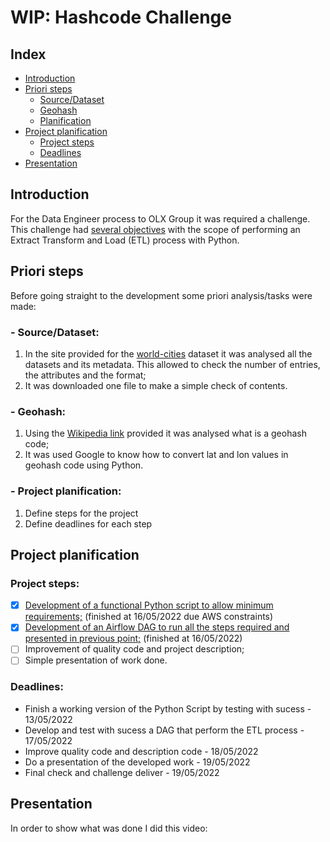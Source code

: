 # WIP: Hashcode Challenge

## Index
- [Introduction](https://github.com/guoliveira/hashcode_challenge#introduction)
- [Priori steps](https://github.com/guoliveira/hashcode_challenge#priori-steps)
  -  [Source/Dataset](https://github.com/guoliveira/hashcode_challenge#--sourcedataset)
  -  [Geohash](https://github.com/guoliveira/hashcode_challenge#--geohash)
  -  [Planification](https://github.com/guoliveira/hashcode_challenge#--project-planification)
- [Project planification](https://github.com/guoliveira/hashcode_challenge#project-planification)
  - [Project steps](https://github.com/guoliveira/hashcode_challenge#project-steps)
  - [Deadlines](https://github.com/guoliveira/hashcode_challenge#deadlines)
- [Presentation](https://github.com/guoliveira/hashcode_challenge/blob/main/README.md#presentation)

## Introduction

For the Data Engineer process to OLX Group it was required a challenge.
This challenge had [several objectives](DataEngineer_Challenge.pdf) with the scope of performing an Extract Transform and Load (ETL) process with Python.


## Priori steps

Before going straight to the development some priori analysis/tasks were made:

### - Source/Dataset:
1. In the site provided for the [world-cities](https://simplemaps.com/data/world-cities) dataset it was analysed all the datasets and its metadata. This allowed to check the number of entries, the attributes and the format;
2. It was downloaded one file to make a simple check of contents.

### - Geohash:
1. Using the [Wikipedia link](https://en.wikipedia.org/wiki/Geohash) provided it was analysed what is a geohash code;
2. It was used Google to know how to convert lat and lon values in geohash code using Python.

### - Project planification:
1. Define steps for the project
2. Define deadlines for each step



## Project planification

### Project steps: 

- [x] [Development of a functional Python script to allow minimum requirements;](/code/README.md) (finished at 16/05/2022 due AWS constraints)
- [x] [Development of an Airflow DAG to run all the steps required and presented in previous point;](airflow/README.md) (finished at 16/05/2022)
- [ ] Improvement of quality code and project description; 
- [ ] Simple presentation of work done.

### Deadlines: 
- Finish a working version of the Python Script by testing with sucess - 13/05/2022
- Develop and test with sucess a DAG that perform the ETL process -  17/05/2022
- Improve quality code and description code - 18/05/2022
- Do a presentation of the developed work - 19/05/2022
- Final check and challenge deliver - 19/05/2022 

## Presentation

In order to show what was done I did this video:
